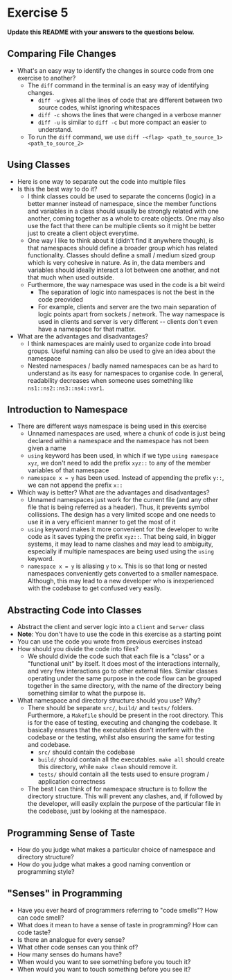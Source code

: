 # Exercise 5

**Update this README with your answers to the questions below.**

## Comparing File Changes

- What's an easy way to identify the changes in source code from one exercise to another?
  - The `diff` command in the terminal is an easy way of identifying changes.
    - `diff -w` gives all the lines of code that are different between two source codes, whilst ignoring whitespaces
    - `diff -c` shows the lines that were changed in a verbose manner
    - `diff -u` is similar to `diff -c` but more compact an easier to understand.
  - To run the `diff` command, we use `diff -<flag> <path_to_source_1> <path_to_source_2>`
    
## Using Classes

- Here is one way to separate out the code into multiple files
- Is this the best way to do it? 
  - I think classes could be used to separate the concerns (logic) in a better manner instead of namespace, since the member functions and variables in a class should usually be strongly related with one another, coming together as a whole to create objects. One may also use the fact that there can be multiple clients so it might be better just to create a client object everytime.
  - One way I like to think about it (didn't find it anywhere though), is that namespaces should define a broader group which has related functionality. Classes should define a small / medium sized group which is very cohesive in nature. As in, the data members and variables should ideally interact a lot between one another, and not that much when used outside.
  - Furthermore, the way namespace was used in the code is a bit weird
    - The separation of logic into namespaces is not the best in the code preovided
    - For example, clients and server are the two main separation of logic points apart from sockets / network. The way namespace is used in clients and server is very different -- clients don't even have a namespace for that matter.
- What are the advantages and disadvantages?
  - I think namespaces are mainly used to organize code into broad groups. Useful naming can also be used to give an idea about the namespace
  - Nested namespaces / badly named namespaces can be as hard to understand as its easy for namespaces to organise code. In general, readability decreases when someone uses something like `ns1::ns2::ns3::ns4::var1`.

## Introduction to Namespace

- There are different ways namespace is being used in this exercise
  - Unnamed namespaces are used, where a chunk of code is just being declared within a namespace and the namespace has not been given a name
  - `using` keyword has been used, in which if we type `using namespace xyz`, we don't need to add the prefix `xyz::` to any of the member variables of that namespace
  - `namespace x = y` has been used. Instead of appending the prefix `y::`, we can not append the prefix `x::`
- Which way is better? What are the advantages and disadvantages?
  - Unnamed namespaces just work for the current file (and any other file that is being referred as a header). Thus, it prevents symbol collissions. The design has a very limited scope and one needs to use it in a very efficient manner to get the most of it
  - `using` keyword makes it more convenient for the developer to write code as it saves typing the prefix `xyz::`. That being said, in bigger systems, it may lead to name clashes and may lead to ambiguity, especially if multiple namespaces are being used using the `using` keyword.
  - `namespace x = y` is aliasing `y` to `x`. This is so that long or nested namespaces conveniently gets converted to a smaller namespace. Although, this may lead to a new developer who is inexperienced with the codebase to get confused very easily.

## Abstracting Code into Classes

- Abstract the client and server logic into a `Client` and `Server` class
- **Note**: You don't have to use the code in this exercise as a starting point
- You can use the code you wrote from previous exercises instead
- How should you divide the code into files?
  - We should divide the code such that each file is a "class" or a "functional unit" by itself. It does most of the interactions internally, and very few interactions go to other external files. Similar classes operating under the same purpose in the code flow can be grouped together in the same directory, with the name of the directory being something similar to what the purpose is.
- What namespace and directory structure should you use? Why?
  - There should be separate `src/`, `build/` and `tests/` folders. Furthermore, a `Makefile` should be present in the root directory. This is for the ease of testing, executing and changing the codebase. It basically ensures that the executables don't interfere with the codebase or the testing, whilst also ensuring the same for testing and codebase.
    - `src/` should contain the codebase
    - `build/` should contain all the executables. `make all` should create this directory, while `make clean` should remove it.
    - `tests/` should contain all the tests used to ensure program / application correctness
  - The best I can think of for namespace structure is to follow the directory structure. This will prevent any clashes, and, if followed by the developer, will easily explain the purpose of the particular file in the codebase, just by looking at the namespace.


## Programming Sense of Taste

- How do you judge what makes a particular choice of namespace and directory structure? 
- How do you judge what makes a good naming convention or programming style?

## "Senses" in Programming

- Have you ever heard of programmers referring to "code smells"? How can code smell?
- What does it mean to have a sense of taste in programming? How can code taste?
- Is there an analogue for every sense?
- What other code senses can you think of?
- How many senses do humans have?
- When would you want to see something before you touch it?
- When would you want to touch something before you see it?